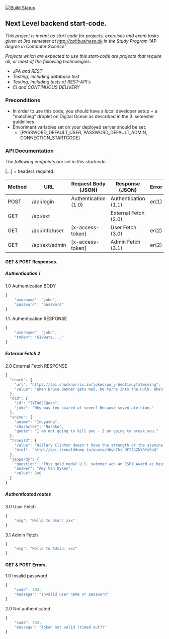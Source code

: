 [![Build Status](https://travis-ci.com/dat-nextlevel/dat3-semester-server.svg?branch=master)](https://travis-ci.com/dat-nextlevel/dat3-semester-server)

## Next Level backend start-code.
*This project is meant as start code for projects, exercises and exam tasks given at 3rd semester at http://cphbusiness.dk in the Study Program "AP degree in Computer Science"*

*Projects which are expected to use this start-code are projects that require all, or most of the following technologies:*
- *JPA and REST*
- *Testing, including database test*
- *Testing, including tests of REST-API's*
- *CI and CONTINUOUS DELIVERY*

### Preconditions
- In order to use this code, you should have a local developer setup + a "matching" droplet on Digital Ocean as described in the 3. semester guidelines
- Envoriment variables set on your deployed server should be set:
  - [PASSWORD_DEFAULT_USER, PASSWORD_DEFAULT_ADMIN, CONNECTION_STARTCODE]

### API Documentation
*The following endpoints are set in this startcode.*

[...] = headers required.

| Method    | URL                                    | Request Body (JSON)     | Response (JSON)                         | Error         |
|---        |---                                     |---                      |---                                      |---            |
| POST      | /api/login                             | Authentication (1.0)    | Authentication (1.1)                    | er(1)         |
| GET       | /api/ext                               |                         | External Fetch (2.0)                    |               |
| GET       | /api/info/user                         | [x-access-token]        | User Fetch  (3.0)                       | er(2)         |
| GET       | /api/ext/admin                         | [x-access-token]         | Admin Fetch (3.1)                       | er(2)         |

#### GET & POST Responses.
##### Authentication 1
1.0 Authentication BODY
```javascript
{
    "username": "john",
    "password": "password"
}
```
1.1. Authentication RESPONSE
```javascript
{
    "username": "john",
    "token": "612wata...."
}
```

##### External Fetch 2
2.0 External Fetch RESPONSE
```javascript
{
  "chuck": {
    "url": "https://api.chucknorris.io/jokes/pn_y-heotimuyfatmsvzng",
    "value": "When Bruce Banner gets mad, he turns into the Hulk. When the Hulk gets mad, he turns into Chuck Norris."
  },
  "dad": {
    "id": "IYT082EQukb",
    "joke": "Why was ten scared of seven? Because seven ate nine."
  },
  "anime": {
    "anime": "Inuyasha",
    "character": "Naraku",
    "quote": "I am not going to kill you - I am going to break you."
  },
  "tronald": {
    "value": "Hillary Clinton doesn't have the strength or the stamina to MAKE AMERICA GREAT AGAIN! #AmericaFirst\nhttps://t.co/G1MuLrjhW9",
    "href": "http://api.tronalddump.io/quote/H8yh7kz_QF2lGZNYRfy5aQ"
  },
  "jeopardy": {
    "question": "This gold medal U.S. swimmer won an ESPY Award as best female athlete for 1996",
    "answer": "Amy Van Dyken",
    "value": 500
  }
}
```

##### Authenticated routes
3.0 User Fetch
```javascript
{
    "msg": "Hello to User: xxx"
}
```

3.1 Admin Fetch
```javascript
{
    "msg": "Hello to Admin: xxx"
}
```

#### GET & POST Errors.
1.0 Invalid password
```javascript
{
    "code": 403,
    "message": "Invalid user name or password"
}
```

2.0 Not authenticated
```javascript
{
    "code": 403,
    "message": "Token not valid (timed out?)"
}
```

